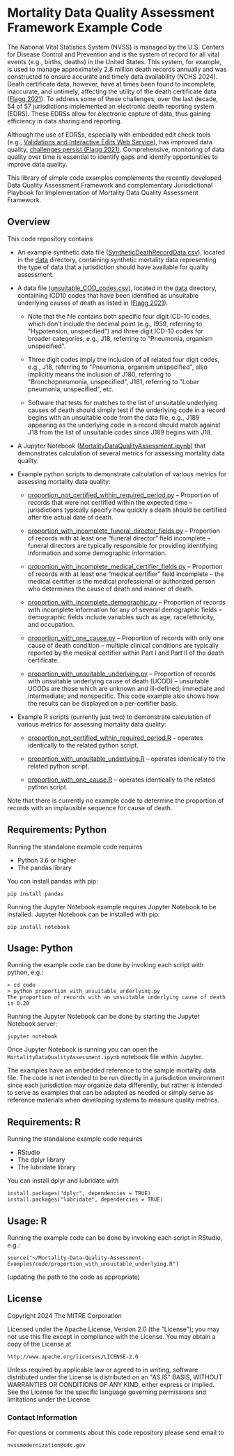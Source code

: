 # Mortality Data Quality Assessment Framework Example Code

The National Vital Statistics System (NVSS) is managed by the U.S. Centers for Disease Control and
Prevention and is the system of record for all vital events (e.g., births, deaths) in the United
States. This system, for example, is used to manage approximately 2.8 million death records annually
and was constructed to ensure accurate and timely data availability (NCHS 2024). Death certificate
data, however, have at times been found to incomplete, inaccurate, and untimely, affecting the
utility of the death certificate data
([Flagg 2021](https://stacks.cdc.gov/view/cdc/100414)).
To address some of these challenges, over the
last decade, 54 of 57 jurisdictions implemented an electronic death reporting system (EDRS). These
EDRSs allow for electronic capture of data, thus gaining efficiency in data sharing and reporting.

Although the use of EDRSs, especially with embedded edit check tools (e.g.,
[Validations and Interactive Edits Web Service](https://www.cdc.gov/nchs/data/nvss/modernization/VIEWS-Technical-User-Info-508.pdf)),
has improved data quality,
[challenges persist (Flagg 2021)](https://stacks.cdc.gov/view/cdc/100414).
Comprehensive, monitoring of data quality over time is essential to identify gaps and identify
opportunities to improve data quality.

This library of simple code examples complements the recently developed Data Quality Assessment
Framework and complementary Jurisdictional Playbook for Implementation of Mortality Data Quality
Assessment Framework.

## Overview

This code repository contains

* An example synthetic data file ([SyntheticDeathRecordData.csv](data/SyntheticDeathRecordData.csv)), located in the [data](data) directory, containing synthetic mortality data representing the type of data that a jurisdiction should have available for quality assessment.

* A data file ([unsuitable_COD_codes.csv](data/unsuitable_COD_codes.csv)), located in the [data](data) directory, containing ICD10 codes that have been identified as unsuitable underlying causes of death as listed in ([Flagg 2021](https://stacks.cdc.gov/view/cdc/100414)).

    * Note that the file contains both specific four digit ICD-10 codes, which don't include the decimal point (e.g., I959, referring to "Hypotension, unspecified") and three digit ICD-10 codes for broader categories, e.g., J18, referring to "Pneumonia, organism unspecified".

    * Three digit codes imply the inclusion of all related four digit codes, e.g., J18, referring to "Pneumonia, organism unspecified", also implicitly means the inclusion of J180, referring to "Bronchopneumonia, unspecified", J181, referring to "Lobar pneumonia, unspecified", etc.

    * Software that tests for matches to the list of unsuitable underlying causes of death should simply test if the underlying code in a record begins with an unsuitable code from the data file, e.g., J189 appearing as the underlying code in a record should match against J18 from the list of unsuitable codes since J189 begins with J18.

* A Jupyter Notebook ([MortalityDataQualityAssessment.ipynb](code/jupyter/MortalityDataQualityAssessment.ipynb)) that demonstrates calculation of several metrics for assessing mortality data quality.

* Example python scripts to demonstrate calculation of various metrics for assessing mortality data quality:

  * [proportion_not_certified_within_required_period.py](code/python/proportion_not_certified_within_required_period.py) – Proportion of records that were not certified within the expected time – jurisdictions typically specify how quickly a death should be certified after the actual date of death.

  * [proportion_with_incomplete_funeral_director_fields.py](code/python/proportion_with_incomplete_funeral_director_fields.py) – Proportion of records with at least one “funeral director” field incomplete – funeral directors are typically responsible for providing identifying information and some demographic information.

  * [proportion_with_incomplete_medical_certifier_fields.py](code/python/proportion_with_incomplete_medical_certifier_fields.py) – Proportion of records with at least one “medical certifier” field incomplete – the medical certifier is the medical professional or authorized person who determines the cause of death and manner of death.

  * [proportion_with_incomplete_demographic.py](code/python/proportion_with_incomplete_demographic.py) – Proportion of records with incomplete information for any of several demographic fields – demographic fields include variables such as age, race/ethnicity, and occupation.

  * [proportion_with_one_cause.py](code/python/proportion_with_one_cause.py) – Proportion of records with only one cause of death condition – multiple clinical conditions are typically reported by the medical certifier within Part I and Part II of the death certificate.

  * [proportion_with_unsuitable_underlying.py](code/python/proportion_with_unsuitable_underlying.py) – Proportion of records with unsuitable underlying cause of death (UCOD) – unsuitable UCODs are those which are unknown and ill-defined; immediate and intermediate; and nonspecific. This code example also shows how the results can be displayed on a per-certifier basis.

* Example R scripts (currently just two) to demonstrate calculation of various metrics for assessing mortality data quality:

  * [proportion_not_certified_within_required_period.R](code/R/proportion_not_certified_within_required_period.R) – operates identically to the related python script.

  * [proportion_with_unsuitable_underlying.R](code/R/proportion_with_unsuitable_underlying.R) – operates identically to the related python script.

  * [proportion_with_one_cause.R](code/R/proportion_with_one_cause.R) – operates identically to the related python script.

Note that there is currently no example code to determine the proportion of records with an implausible sequence for cause of death.

## Requirements: Python

Running the standalone example code requires

* Python 3.6 or higher
* The pandas library

You can install pandas with pip:

```
pip install pandas
```

Running the Jupyter Notebook example requires Jupyter Notebook to be installed. Jupyter Notebook can be installed with pip:

```
pip install notebook
```

## Usage: Python

Running the example code can be done by invoking each script with python, e.g.:

```
> cd code
> python proportion_with_unsuitable_underlying.py   
The proportion of records with an unsuitable underlying cause of death is 0.20
```

Running the Jupyter Notebook can be done by starting the Jupyter Notebook server:

```
jupyter notebook
```

Once Jupyter Notebook is running you can open the `MortalityDataQualityAssessment.ipynb` notebook file within Jupyter.

The examples have an embedded reference to the sample mortality data file. The code is not intended to be run directly in a jurisdiction environment since each jurisdiction may organize data differently, but rather is intended to serve as examples that can be adapted as needed or simply serve as reference materials when developing systems to measure quality metrics.

## Requirements: R

Running the standalone example code requires

* RStudio
* The dplyr library
* The lubridate library

You can install dplyr and lubridate with

```
install.packages("dplyr", dependencies = TRUE)
install.packages("lubridate", dependencies = TRUE)
```

## Usage: R

Running the example code can be done by invoking each script in RStudio, e.g.:

```
source("~/Mortality-Data-Quality-Assessment-Examples/code/proportion_with_unsuitable_underlying.R")
```

(updating the path to the code as appropriate)

## License

Copyright 2024 The MITRE Corporation

Licensed under the Apache License, Version 2.0 (the "License"); you may not use this file except in compliance with the License. You may obtain a copy of the License at

```
http://www.apache.org/licenses/LICENSE-2.0
```

Unless required by applicable law or agreed to in writing, software distributed under the License is distributed on an "AS IS" BASIS, WITHOUT WARRANTIES OR CONDITIONS OF ANY KIND, either express or implied. See the License for the specific language governing permissions and limitations under the License.

### Contact Information

For questions or comments about this code repository please send email to

    nvssmodernization@cdc.gov
